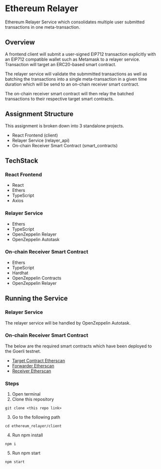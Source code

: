# Ethereum Relayer

Ethereum Relayer Service which consolidates multiple user submitted transactions in one meta-transaction.

## Overview

A frontend client will submit a user-signed EIP712 transaction explicitly with an EIP712 compatible wallet such as Metamask to a relayer service. Transaction will target an ERC20-based smart contract.

The relayer service will validate the submmitted transactions as well as batching the transactions into a single meta-transaction in a given time duration which will be send to an on-chain receiver smart contract.

The on-chain receiver smart contract will then relay the batched transactions to their respective target smart contracts.

## Assignment Structure

This assignment is broken down into 3 standalone projects.

- React Frontend (client)
- Relayer Service (relayer_api)
- On-chain Receiver Smart Contract (smart_contracts)

## TechStack

### React Frontend
- React
- Ethers
- TypeScript
- Axios

### Relayer Service
- Ethers
- TypeScript
- OpenZeppelin Relayer
- OpenZeppelin Autotask

### On-chain Receiver Smart Contract
- Ethers
- TypeScript
- Hardhat
- OpenZeppelin Contracts
- OpenZeppelin Relayer

## Running the Service

### Relayer Service

The relayer service will be handled by OpenZeppelin Autotask.

### On-chain Receiver Smart Contract

The below are the required smart contracts which have been deployed to the Goerli testnet.

- [Target Contract Etherscan](https://goerli.etherscan.io/address/0x746D6C3DF1f0e75edf235f78942aA017F754aC36)
- [Forwarder Etherscan](https://goerli.etherscan.io/address/0x365Ef88FAD67B21684E83658545078270B7ac5b3)
- [Receiver Etherscan](https://goerli.etherscan.io/address/0x208102a393359d6f7962ecdd2775b2742450cb07)

### Steps

1) Open terminal
2) Clone this repository
```
git clone <this repo link>
```
3) Go to the following path 

```
cd ethereum_relayer/client 
```
4) Run npm install
```
npm i
```
5) Run npm start
```
npm start
```


